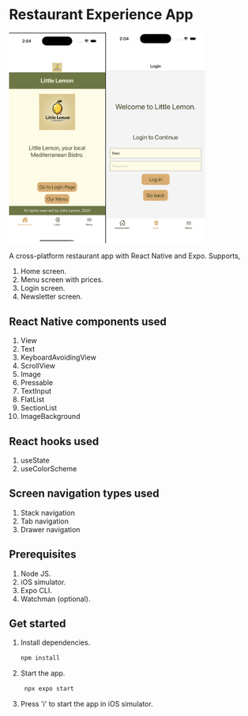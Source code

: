 # Restaurant Experience App
<img src="./samples/home.png" alt="Little Lemon Bistro" width="195"/><img src="./samples/login.png" alt="Little Lemon Bistro" width="202"/>

A cross-platform restaurant app with React Native and Expo. Supports,
1. Home screen.
2. Menu screen with prices.
3. Login screen.
4. Newsletter screen.

## React Native components used
1. View
2. Text
3. KeyboardAvoidingView
4. ScrollView
5. Image
6. Pressable
7. TextInput
8. FlatList
9. SectionList
10. ImageBackground

## React hooks used
1. useState
2. useColorScheme

## Screen navigation types used
1. Stack navigation
2. Tab navigation
3. Drawer navigation

## Prerequisites
1. Node JS.
2. iOS simulator.
3. Expo CLI.
4. Watchman (optional).

## Get started
1. Install dependencies.
   ```bash
   npm install
   ```
2. Start the app.
   ```bash
    npx expo start
   ```
3. Press 'i' to start the app in iOS simulator.
